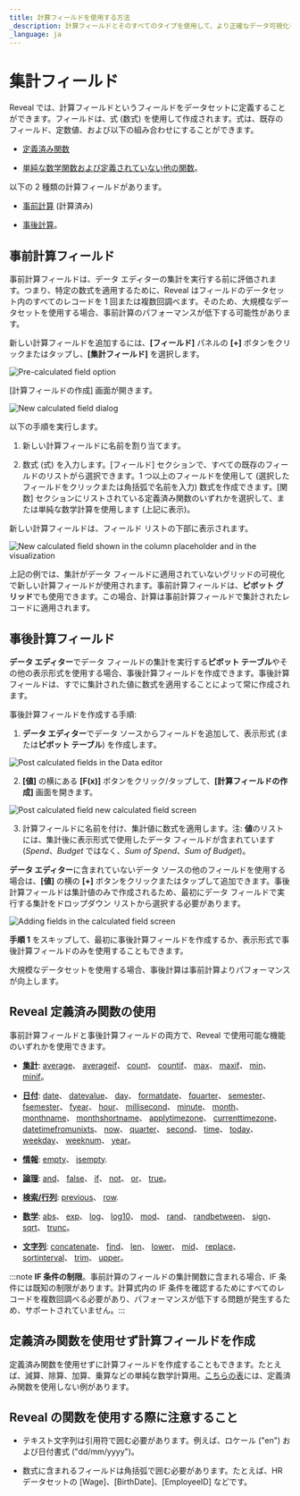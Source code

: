 ```yaml
---
title: 計算フィールドを使用する方法
_description: 計算フィールドとそのすべてのタイプを使用して、より正確なデータ可視化を作成する方法を説明します。
_language: ja
---
```


# 集計フィールド

Reveal では、計算フィールドというフィールドをデータセットに定義することができます。フィールドは、式 (数式) を使用して作成されます。式は、既存のフィールド、定数値、および以下の組み合わせにすることができます。

  - [定義済み関数](#reveal-定義済み関数の使用)

  - [単純な数学関数および定義されていない他の関数](#定義済み関数を使用せず計算フィールドを作成)。

以下の 2 種類の計算フィールドがあります。

  - [事前計算](#事前計算フィールド) (計算済み)

  - [事後計算](#事後計算フィールド)。


## 事前計算フィールド

事前計算フィールドは、データ エディターの集計を実行する前に評価されます。つまり、特定の数式を適用するために、Reveal はフィールドのデータセット内のすべてのレコードを 1 回または複数回調べます。そのため、大規模なデータセットを使用する場合、事前計算のパフォーマンスが低下する可能性があります。

新しい計算フィールドを追加するには、**[フィールド]** パネルの **[+]** ボタンをクリックまたはタップし、**[集計フィールド]** を選択します。

![Pre-calculated field option](images/calculated-field-option.png)

[計算フィールドの作成] 画面が開きます。

![New calculated field dialog](images/new-calculated-field-dialog.png)

以下の手順を実行します。

1.  新しい計算フィールドに名前を割り当てます。

2.  数式 (式) を入力します。[フィールド] セクションで、すべての既存のフィールドのリストがら選択できます。1 つ以上のフィールドを使用して (選択したフィールドをクリックまたは角括弧で名前を入力) 数式を作成できます。[関数] セクションにリストされている定義済み関数のいずれかを選択して、または単純な数学計算を使用します (上記に表示)。

新しい計算フィールドは、フィールド リストの下部に表示されます。

![New calculated field shown in the column placeholder and in the visualization](images/new-calculated-field-visualization-example.png)

上記の例では、集計がデータ フィールドに適用されていないグリッドの可視化で新しい計算フィールドが使用されます。事前計算フィールドは、**ピボット グリッド**でも使用できます。この場合、計算は事前計算フィールドで集計されたレコードに適用されます。


## 事後計算フィールド

**データ エディター**でデータ フィールドの集計を実行する**ピボット テーブル**やその他の表示形式を使用する場合、事後計算フィールドを作成できます。事後計算フィールドは、すでに集計された値に数式を適用することによって常に作成されます。

事後計算フィールドを作成する手順:

1.  **データ エディター**でデータ ソースからフィールドを追加して、表示形式 (または**ピボット テーブル**) を作成します。

  ![Post calculated fields in the Data editor](images/post-calculated-field-example.png)

2.  **[値]** の横にある **[F(x)]** ボタンをクリック/タップして、**[計算フィールドの作成]** 画面を開きます。

  ![Post calculated field new calculated field screen](images/post-calculated-field-new-calculated-field-dialog.png)

3.  計算フィールドに名前を付け、集計値に数式を適用します。注: **値**のリストには、集計後に表示形式で使用したデータ フィールドが含まれています (*Spend*、*Budget* ではなく、*Sum of Spend*、*Sum of Budget*)。

**データ エディター**に含まれていないデータ ソースの他のフィールドを使用する場合は、**[値]** の横の **[+]** ボタンをクリックまたはタップして追加できます。事後計算フィールドは集計値のみで作成されるため、最初にデータ フィールドで実行する集計をドロップダウン リストから選択する必要があります。

![Adding fields in the calculated field screen](images/post-calculated-field-new-calculated-field-dialog-adding-fields.png)

**手順 1** をスキップして、最初に事後計算フィールドを作成するか、表示形式で事後計算フィールドのみを使用することもできます。

大規模なデータセットを使用する場合、事後計算は事前計算よりパフォーマンスが向上します。


## Reveal 定義済み関数の使用

事前計算フィールドと事後計算フィールドの両方で、Reveal で使用可能な機能のいずれかを使用できます。

  - [**集計**](aggregation.md):
    [average](aggregation.md#aggregation-functions)、
    [averageif](aggregation.md#aggregation-functions)、
    [count](aggregation.md#aggregation-functions)、
    [countif](aggregation.md#aggregation-functions)、
    [max](aggregation.md#aggregation-functions)、
    [maxif](aggregation.md#aggregation-functions)、
    [min](aggregation.md#aggregation-functions)、
    [minif](aggregation.md#aggregation-functions)。

  - [**日付**](date.md):
    [date](date.md#date-functions)、
    [datevalue](date.md#date-functions)、
    [day](date.md#date-functions)、
    [formatdate](date.md#date-functions)、
    [fquarter](date.md#date-functions)、
    [semester](date.md#date-functions)、
    [fsemester](date.md#date-functions)、
    [fyear](date.md#date-functions)、
    [hour](date.md#date-functions)、
    [millisecond](date.md#date-functions)、
    [minute](date.md#date-functions)、
    [month](date.md#date-functions)、
    [monthname](date.md#date-functions)、
    [monthshortname](date.md#date-functions)、
    [applytimezone](date.md#date-functions)、
    [currenttimezone](date.md#date-functions)、
    [datetimefromunixts](date.md#date-functions)、
    [now](date.md#date-functions)、
    [quarter](date.md#date-functions)、
    [second](date.md#date-functions)、
    [time](date.md#date-functions)、
    [today](date.md#date-functions)、
    [weekday](date.md#date-functions)、
    [weeknum](date.md#date-functions)、
    [year](date.md#date-functions)。

  - [**情報**](information.md):
    [empty](information.md#information-functions)、
    [isempty](information.md#information-functions).

  - [**論理**](logic.md):
    [and](logic.md#logic-functions)、
    [false](logic.md#logic-functions)、
    [if](logic.md#logic-functions)、
    [not](logic.md#logic-functions)、
    [or](logic.md#logic-functions)、
    [true](logic.md#logic-functions)。

  - [**検索/行列**](lookup-reference.md):
    [previous](lookup-reference.md#lookup-and-reference-functions)、
    [row](lookup-reference.md#lookup-and-reference-functions).

  - [**数学**](math.md):
    [abs](math.md#math-functions)、
    [exp](math.md#math-functions)、
    [log](math.md#math-functions)、
    [log10](math.md#math-functions)、
    [mod](math.md#math-functions)、
    [rand](math.md#math-functions)、
    [randbetween](math.md#math-functions)、
    [sign](math.md#math-functions)、
    [sqrt](math.md#math-functions)、
    [trunc](math.md#math-functions)。

  - [**文字列**](string.md):
    [concatenate](string.md#string-functions)、
    [find](string.md#string-functions)、
    [len](string.md#string-functions)、
    [lower](string.md#string-functions)、
    [mid](string.md#string-functions)、
    [replace](string.md#string-functions)、
    [sortinterval](string.md#string-functions)、
    [trim](string.md#string-functions)、
    [upper](string.md#string-functions)。

:::note
**IF 条件の制限**。事前計算のフィールドの集計関数に含まれる場合、IF 条件には既知の制限があります。計算式内の IF 条件を確認するためにすべてのレコードを複数回調べる必要があり、パフォーマンスが低下する問題が発生するため、サポートされていません。:::

## 定義済み関数を使用せず計算フィールドを作成

定義済み関数を使用せずに計算フィールドを作成することもできます。たとえば、減算、除算、加算、乗算などの単純な数学計算用。[こちらの表](samples.md)には、定義済み関数を使用しない例があります。

## Reveal の関数を使用する際に注意すること

  - テキスト文字列は引用符で囲む必要があります。例えば、ロケール ("en") および日付書式 ("dd/mm/yyyy")。

  - 数式に含まれるフィールドは角括弧で囲む必要があります。たとえば、HR データセットの [Wage]、[BirthDate]、[EmployeeID] などです。
